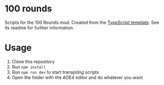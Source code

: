 # 100 rounds
Scripts for the 100 Rounds mod. Created from the [TypeScript template](https://github.com/aoemods/aoe4-typescript-template). See its readme for further information.

# Usage
1. Clone this repository
2. Run `npm install`
3. Run `npm run dev` to start transpiling scripts
4. Open the folder with the AOE4 editor and do whatever you want